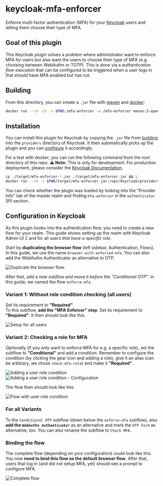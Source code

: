 # keycloak-mfa-enforcer

Enforce multi-factor authentication (MFA) for your [Keycloak](https://www.keycloak.org) users and letting them choose their type of MFA.

## Goal of this plugin

This Keycloak plugin solves a problem where administrator want to enforce MFA for users but also want the users to choose their type of MFA (e.g. choosing between WebAuthn or TOTP).
This is done via a *authentication flow execution* that can be configured to be triggered when a user logs in that should have MFA enabled but has not.

## Building

From this directory, you can create a `.jar` file with [maven](https://maven.apache.org) and [docker](https://www.docker.com):

```bash
docker run --rm -it -v $PWD:/mfa-enforcer -w /mfa-enforcer maven:3-openjdk-18 mvn clean package
```

## Installation

You can install this plugin for Keycloak by copying the `.jar` file from [building](#building) into the `providers` directory of Keycloak.
It then automatically picks up the plugin and you can [configure](#configuration-in-keycloak) it accordingly.

For a test with docker, you can run the following command from the root directory of this repo.
**⚠️ Note:** This is only for development.
For production deployment, please consider the [Keycloak Documentation](https://www.keycloak.org/documentation).

```bash
cp ./target/mfa-enforcer-*.jar ./target/mfa-enforcer.jar && \
docker run --rm -v $PWD/target/mfa-enforcer.jar:/opt/keycloak/providers/mfa-enforcer.jar:ro -p 127.0.0.1:8080:8080 -e KEYCLOAK_ADMIN=admin -e KEYCLOAK_ADMIN_PASSWORD=admin quay.io/keycloak/keycloak:24.0 start-dev
```

You can check whether the plugin was loaded by looking into the "Provider Info" tab of the master realm and finding `mfa-enforcer` in the `authenticator` SPI section.

## Configuration in Keycloak

As this plugin hooks into the authentication flow, you need to create a new flow for your realm.
This guide shows setting up the realm with Keycloak Admin UI 2 and for all users *that have a specific role*.

Start by **duplicating the browser flow** (left sidebar, Authentication, Flows).
In this guide, we use the name `browser-with-enforced-mfa`.
You can also add the WebAuthn Authenticator as alternative to OTP.

![Duplicate the browser flow.](./docs/clone-browser-flow.png)

After that, add a *new subflow* and move it *before the "Conditional OTP"*.
In this guide, we named the flow `enforce-mfa`.

### Variant 1: Without role condition checking (all users)

Set its requirement to **"Required"**.  
To this subflow, **add the "MFA Enforcer" step**. Set its requirement to **"Required"**.
It then should look like this.

![Setup for all users](docs/setup-v1-without-role-checking.png)

### Variant 2: Checking a role for MFA

*Optionally* (if you only want to enforce MFA for e.g. a specific role), set the subflow to **"Conditional"** and add a condition.
Remember to configure the condition (by clicking the gear icon and adding a role), give it an alias (can be arbitrary, we chose `check-mfa-role`) and make it **"Required"**.

![Adding a user role condition](./docs/setup-v2-user-role-condition-add.png)
![Adding a user role condition - Configuration](./docs/setup-v2-user-role-condition-configure.png)

The flow then should look like this.

![Flow with user role condition](./docs/setup-v2-with-role-checking.png)

### For all Variants

To the `Conditional OTP` subflow (down below the `enforce-mfa` subflow), also **add the `WebAuthn Authenticator`** as an alternative and mark the `OTP Form` as alternative, too.
You can also rename the subflow to `Check MFA`.

### Binding the flow

The complete flow (depending on your configuration) could look like this.
You now **need to bind this flow as the default browser flow**.
After that, users that log in (and did not setup MFA, yet) should see a prompt to configure MFA.

![Complete flow](./docs/complete-flow.png)
